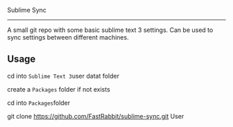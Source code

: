Sublime Sync
************

A small git repo with some basic sublime text 3 settings.
Can be used to sync settings between different machines.


Usage
-----

cd into `Sublime Text 3`user datat folder

create a `Packages` folder if not exists

cd into `Packages`folder

git clone https://github.com/FastRabbit/sublime-sync.git User
